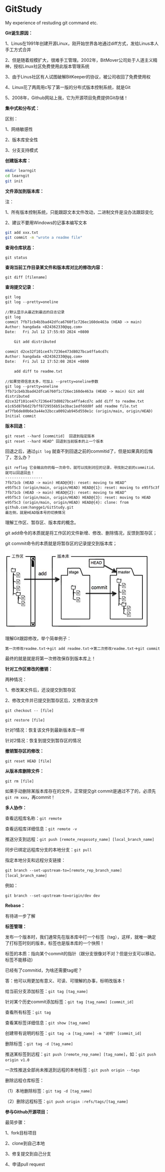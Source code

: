 # GitStudy
My experience of restuding git command etc.



**Git诞生原因：**

1、Linus在1991年创建开源Linux，刚开始世界各地通过diff方式，发给Linus本人手工方式合并

2、但是随着规模扩大，很难手工管理。2002年，BitMover公司处于人道主义精神，授权Linux社区免费使用此版本管理系统

3、由于Linus社区有人试图破解BitKeeper的协议，被公司收回了免费使用权

4、Linux花了两周用c写了第一版的分布式版本控制系统，就是Git

5、2008年，Github网站上我，它为开源项目免费提供Git存储！



**集中式和分布式：**

区别：

1、网络敏感性

2、版本库安全性

3、分支支持模式



**创建版本库：**

```bash
mkdir learngit
cd learngit
git init
```

**文件添加到版本库：**

注：

1、所有版本控制系统，只能跟踪文本文件改动，二进制文件是没办法跟踪变化

2、建议不要用Windows的记事本编写文本

```bash
git add xxx.txt
git commit -m "wrote a readme file"
```



**查询仓库状态：**

```
git status
```



**查询当前工作目录某文件和版本库对比的修改内容：**

```
git diff [filename]
```



**查询提交记录：**

```
git log
git log --pretty=oneline

//默认显示从最近到最远的日志记录
git log
commit 7fb71cb4b3bad42dfca6760f1c726ec160de463a (HEAD -> main)
Author: hangdada <824362330@qq.com>
Date:   Fri Jul 12 17:55:03 2024 +0800

    Git add distributed

commit d2ce32f101ce47c7236e473d8027bca4ffa4cd7c
Author: hangdada <824362330@qq.com>
Date:   Fri Jul 12 17:52:08 2024 +0800

    add diff to readme.txt

//如果觉得信息太多，可加上 --pretty=oneline参数
git log --pretty=oneline
7fb71cb4b3bad42dfca6760f1c726ec160de463a (HEAD -> main) Git add distributed
d2ce32f101ce47c7236e473d8027bca4ffa4cd7c add diff to readme.txt
e1c65d87b6d27bff8729556b51e3bac1edfddd0f add readme file.txt
af7fb6de80b6e3a44e32bcca0092ab945d550e1c (origin/main, origin/HEAD) Initial commit
```



**版本回退：**

```
git reset --hard [commitid]  回退到指定版本
git reset --hard HEAD^ 回退到当前版本的上一个版本
```

回退之后，通过`git log` 就查不到回退之前的commitid了，但是如果真的后悔了，怎么办？

```
git reflog 它会输出你的每一次命令，就可以找到对应的记录，寻找到之前的commitid，就可以回退回去！
-----------------
7fb71cb (HEAD -> main) HEAD@{0}: reset: moving to HEAD^
e95f5c3 (origin/main, origin/HEAD) HEAD@{1}: reset: moving to e95f5c3f
7fb71cb (HEAD -> main) HEAD@{2}: reset: moving to HEAD^
e95f5c3 (origin/main, origin/HEAD) HEAD@{3}: reset: moving to HEAD
e95f5c3 (origin/main, origin/HEAD) HEAD@{4}: clone: from github.com:hangge1/GitStudy.git
最左侧，就是HEAD版本号的切换情况
```





理解工作区、暂存区、版本库的概念。

git add命令的本质就是将工作区的文件新增、修改、删除情况，反馈到暂存区；

git commit命令的本质就是将暂存区的记录提交到版本库；

![image-20240713172457072](./README.assets/image-20240713172457072.png)







理解Git跟踪修改，举个简单例子：

`第一次修改readme.txt`->`git add readme.txt`->`第二次修改readme.txt`->`git commit`

最终的就是就是将第一次修改保存到版本库上！





**针对工作区修改的撤销：**

两种情况：

1、修改某文件后，还没提交到暂存区

2、修改文件并已提交到暂存区后，又修改该文件



`git checkout -- [file]`

`git restore [file]`

针对1情况：恢复该文件到最新版本库一样

针对2情况：恢复到提交到暂存区的情况



**撤销暂存区的修改：**

`git reset HEAD [file]`



**从版本库删除文件：**

`git rm [file]`

如果手动删除某版本库存在的文件，正常提交git commit是通过不了的，必须先`git rm xxx`，再commit！







**多人协作：**

查看远程库名称：`git remote`

查看远程库详细信息：`git remote -v`

推送分支到远程：`git push [remote_resposoty_name] [local_branch_name]`

同步已绑定远程库分支的本地分支：`git pull`

指定本地分支和远程分支链接：

`git branch --set-upstream-to=[remote_rep_branch_name] [local_branch_name]`

例如：

`git branch --set-upstream-to=origin/dev dev`







**Rebase：**

有待进一步了解





**标签管理：**

发布一个版本时，我们通常先在版本库中打一个标签（tag），这样，就唯一确定了打标签时刻的版本，标签也是版本库的一个快照！

标签的本质：指向某个commit的指针（跟分支很像对不对？但是分支可以移动，标签不能移动）



已经有了commitid，为啥还需要tag呢？

答：他可以用更加有意义、可读、可理解的办事，标明改版本！



给当前分支添加标签：`git tag [tag_name]`

针对某个历史commit添加标签：`git tag [tag_name] [commit_id]`

查看所有标签：`git tag`

查看某标签详细信息：`git show [tag_name]`

创建带有说明的标签：`git tag -a [tag_name] -m "说明" [commit_id]`

删除标签：`git tag -d [tag_name]`

推送某标签到远程：`git push [remote_rep_name] [tag_name]`，如：`git push origin v1.0`

一次性推送全部尚未推送到远程的本地标签：`git push origin --tags`

删除远程仓库标签：

（1）本地删除标签：`git tag -d [tag_name]`

（2）删除远程标签：`git push origin :refs/tags/[tag_name]`





**参与Github开源项目：**

最简步骤：

1、fork目标项目

2、clone到自己本地

3、修复提交到自己分支

4、申请pull request

















